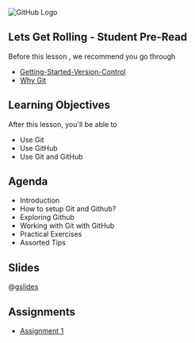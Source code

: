 ![GitHub Logo](https://s3.ap-south-1.amazonaws.com/greyatom-social/logo.png)

## Lets Get Rolling - Student Pre-Read
Before this lesson , we recommend you go through
* [Getting-Started-Version-Control](https://git-scm.com/book/id/v2/Getting-Started-About-Version-Control)
* [Why Git](https://www.atlassian.com/git/tutorials/why-git)

## Learning Objectives

After this lesson, you'll be able to
* Use Git
* Use GitHub
* Use Git and GitHub

## Agenda

* Introduction
* How to setup Git and Github?
* Exploring Github
* Working with Git with GitHub
* Practical Exercises
* Assorted Tips

## Slides
@[gslides](1Ybi0bXImYeN8kyMXFszoR6dZf-hYoscdGu9oxd1ziBE)

## Assignments
* [Assignment 1](/lesson/fsdse-fsdse-git-github-assignment-1)
